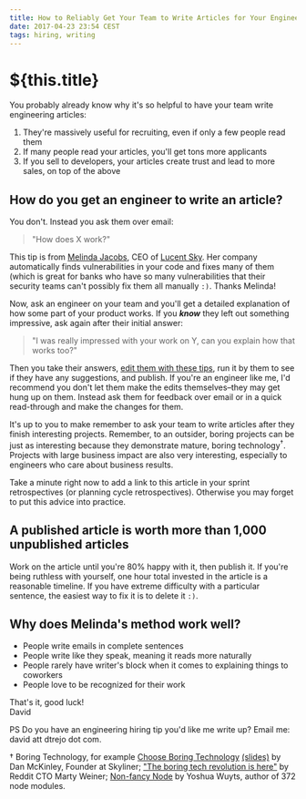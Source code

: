 ```yaml
---
title: How to Reliably Get Your Team to Write Articles for Your Engineering Blog
date: 2017-04-23 23:54 CEST
tags: hiring, writing
---
```

# ${this.title}

You probably already know why it's so helpful to have your team write
engineering articles:

1. They're massively useful for recruiting, even if only a few people read them
2. If many people read your articles, you'll get tons more applicants
3. If you sell to developers, your articles create trust and lead to more
  sales, on top of the above

## How do you get an engineer to write an article?

You don't. Instead you ask them over email:

> "How does X work?"

This tip is from [Melinda Jacobs](https://twitter.com/melindakjacobs), CEO of
[Lucent Sky](https://www.lucentsky.com/). Her company automatically finds
vulnerabilities in your code and fixes many of them (which is
great for banks who have so many vulnerabilities that their security teams can't
possibly fix them all manually `:)`. Thanks Melinda!

Now, ask an engineer on your team and you'll get a detailed explanation of how some
part of your product works.  If you **_know_** they left out something impressive, ask
again after their initial answer:

> "I was really impressed with your work on Y, can you explain how that works too?"

Then you take their answers, [edit them with these tips](https://dtrejo.com/how-to-write-consistently-painlessly-and-without-writers-block.html#when-youre-ready-to-start-editing-these-writing-tools-will-come-in-handy),
run it by them to see if they have any suggestions, and publish. If
you're an engineer like me, I'd recommend you don't let them make the edits
themselves–they may get hung up on them. Instead ask them for feedback over email
or in a quick read-through and make the changes for them.

It's up to you to make remember to ask your team to write articles after they
finish interesting projects. Remember, to an outsider, boring projects can be
just as interesting because they demonstrate mature, boring
technology<sup>†</sup>. Projects with large business impact are also very
interesting, especially to engineers who care about business results.

Take a minute right now to add a link to this article in your sprint
retrospectives (or planning cycle retrospectives). Otherwise you may forget to
put this advice into practice.

## A published article is worth more than 1,000 unpublished articles

Work on the article until you're 80% happy with it, then publish it. If you're
being ruthless with yourself, one hour total invested in the article is a
reasonable timeline. If you have extreme difficulty with a particular sentence,
the easiest way to fix it is to delete it `:)`.

## Why does Melinda's method work well?
- People write emails in complete sentences
- People write like they speak, meaning it reads more naturally
- People rarely have writer's block when it comes to explaining things to coworkers
- People love to be recognized for their work

That's it, good luck!<br>
David

PS Do you have an engineering hiring tip you'd like me write up? Email me: david att dtrejo dot com.

† Boring Technology, for example [Choose Boring Technology](http://mcfunley.com/choose-boring-technology) [(slides)](http://mcfunley.com/choose-boring-technology-slides) by Dan McKinley, Founder at Skyliner;
["The boring tech revolution is here"](https://www.slideshare.net/dianachow/marty-weiner-reddit-cto-sxswi-2016-everythings-harder-at-scale/1) by Reddit CTO Marty Weiner;
[Non-fancy Node](https://github.com/yoshuawuyts/tiny-guide-to-non-fancy-node) by Yoshua Wuyts, author of 372 node modules.
